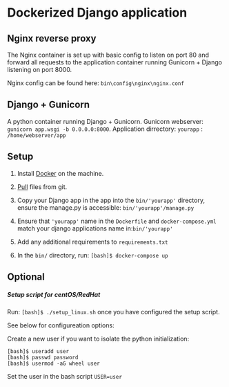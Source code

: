 # Dockerized Django application

## Nginx reverse proxy

The Nginx container is set up with basic config to listen on port 80 and forward all requests to the application container running Gunicorn + Django listening on port 8000.

Nginx config can be found here:  `bin\config\nginx\nginx.conf`

## Django + Gunicorn

A python container running Django + Gunicorn. Gunicorn webserver:  `gunicorn app.wsgi -b 0.0.0.0:8000`. Application dirrectory: `yourapp` : `/home/webserver/app`

## Setup

1. Install [Docker](https://docs.docker.com/install/) on the machine.

2. [Pull](https://github.com/Axiomvp/docker-nginx-gunicorn-django.git) files from git.

3. Copy your Django app in the app into the `bin/'yourapp'` directory, ensure the manage.py is accessible: `bin/'yourapp'/manage.py`

4. Ensure that `'yourapp'` name in the `Dockerfile` and `docker-compose.yml`  match your django applications name in:`bin/'yourapp'`

5. Add any additional requirements to `requirements.txt`

6. In the `bin/` directory, run: `[bash]$ docker-compose up`

## Optional

##### Setup script for centOS/RedHat

Run: `[bash]$ ./setup_linux.sh` once you have configured the setup script.

See below for configureation options:

Create a new user if you want to isolate the python initialization:

    [bash]$ useradd user
    [bash]$ passwd password
    [bash]$ usermod -aG wheel user

Set the user in the bash script `USER=user`
